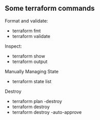 ## Some terraform commands

Format and validate:
- terraform fmt
- terraform validate


Inspect:
- terraform show
- terraform output

Manually Managing State
- terraform state list

Destroy
- terraform plan -destroy
- terraform destroy
- terraform destroy -auto-approve
